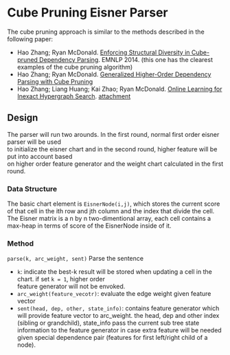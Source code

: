 
# Cube Pruning Eisner Parser                                                                                      

The cube pruning approach is similar to the methods described in the following paper:                                                    
* Hao Zhang; Ryan McDonald. [Enforcing Structural Diversity in Cube-pruned Dependency Parsing](http://www.aclweb.org/anthology/P/P14/P14-2107.pdf). EMNLP 2014. (this one has the clearest examples of the cube pruning algorithm) 
* Hao Zhang; Ryan McDonald. [Generalized Higher-Order Dependency Parsing with Cube Pruning](http://www.aclweb.org/anthology/D/D12/D12-1030.pdf)                                                                                     
* Hao Zhang; Liang Huang; Kai Zhao; Ryan McDonald. [Online Learning for Inexact Hypergraph Search](http://www.aclweb.org/anthology/D/D13/D13-1093.pdf). [attachment](http://www.aclweb.org/anthology/attachments/D/D13/D13-1093.Attachment.pdf)                                                                                                       

## Design                                                                                                         

The parser will run two arounds. In the first round, normal first order eisner parser will be used                
 to initialize the eisner chart and in the second round, higher feature will be put into account based            
 on higher order feature generator and the weight chart calculated in the first round.                            

### Data Structure
The basic chart element is `EisnerNode(i,j)`, which stores the current score of that cell in the ith row and jth column and the index that divide the cell. The Eisner matrix is a n by n two-dimentional array, each cell 
contains a max-heap in terms of score of the EisnerNode inside of it. 

### Method
 
`parse(k, arc_weight, sent)` Parse the sentence

* `k`: indicate the best-k result will be stored when updating a cell in the chart. if set `k = 1`, higher order  
feature generator will not be envoked.                                                                            
* `arc_weight(feature_vecotr)`: evaluate the edge weight given feature vector
* `sent(head, dep, other, state_info)`:  contains feature generator which will provide feature vector to arc_weight.
the head, dep and other index (sibling or grandchild), state_info pass the current sub tree state information 
to the feature generator in case extra feature will be needed given special dependence pair (features for first
left/right child of a node).
